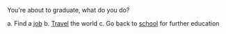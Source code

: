 You're about to graduate, what do you do?

a. Find a [job](job/job.md)
b. [Travel](travel/travel.md) the world
c. Go back to [school](school/school.md) for further education